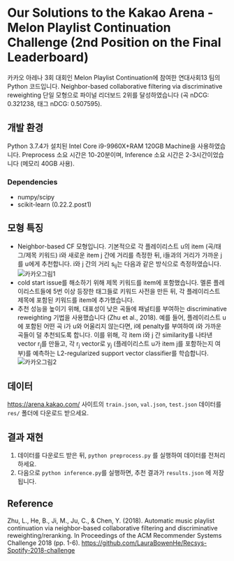 # Our Solutions to the Kakao Arena - Melon Playlist Continuation Challenge (2nd Position on the Final Leaderboard)

카카오 아레나 3회 대회인 Melon Playlist Continuation에 참여한 연대사회13 팀의 Python 코드입니다. Neighbor-based collaborative filtering via discriminative reweighting 단일 모형으로 파이널 리더보드 2위를 달성하였습니다 (곡 nDCG: 0.321238, 태그 nDCG: 0.507595).

## 개발 환경

Python 3.7.4가 설치된 Intel Core i9-9960X+RAM 120GB Machine을 사용하였습니다. Preprocess 소요 시간은 10-20분이며, Inference 소요 시간은 2-3시간이었습니다 (메모리 40GB 사용).

### Dependencies

 - numpy/scipy
 - scikit-learn (0.22.2.post1)
 
## 모형 특징

 - Neighbor-based CF 모형입니다. 기본적으로 각 플레이리스트 u의 item (곡/태그/제목 키워드) i와 새로운 item j 간에 거리를 측정한 뒤, i들과의 거리가 가까운 j를 u에게 추천합니다. i와 j 간의 거리 s<sub>ij</sub>는 다음과 같은 방식으로 측정하였습니다.
 ![카카오그림1](https://user-images.githubusercontent.com/13177827/92388100-a91b3900-f151-11ea-8ace-591205f98df3.JPG)
 - cold start issue를 해소하기 위해 제목 키워드를 item에 포함했습니다. 멜론 플레이리스트들에 5번 이상 등장한 태그들로 키워드 사전을 만든 뒤, 각 플레이리스트 제목에 포함된 키워드를 item에 추가했습니다.
 - 추천 성능을 높이기 위해, 대표성이 낮은 곡들에 패널티를 부여하는 discriminative reweighting 기법을 사용했습니다 (Zhu et al., 2018). 예를 들어, 플레이리스트 u에 포함된 어떤 곡 i가 u와 어울리지 않는다면, i에 penalty를 부여하여 i와 가까운 곡들이 덜 추천되도록 합니다. 이를 위해, 각 item i와 j 간 similarity를 나타낸 vector r<sub>j</sub>를 만들고, 각 r<sub>j</sub> vector로 y<sub>j</sub> (플레이리스트 u가 item j를 포함하는지 여부)를 예측하는 L2-regularized support vector classifier를 학습합니다.
 ![카카오그림2](https://user-images.githubusercontent.com/13177827/92388099-a7ea0c00-f151-11ea-8a79-66f62b02f4f7.JPG) 
 
## 데이터

 https://arena.kakao.com/ 사이트의 `train.json`, `val.json`, `test.json` 데이터를 `res/` 폴더에 다운로드 받으세요.

## 결과 재현

 1. 데이터를 다운로드 받은 뒤, `python preprocess.py` 를 실행하여 데이터를 전처리하세요. 
 2. 다음으로 `python inference.py`를 실행하면, 추천 결과가 `results.json` 에 저장됩니다.

## Reference

Zhu, L., He, B., Ji, M., Ju, C., & Chen, Y. (2018). Automatic music playlist continuation via neighbor-based collaborative filtering and discriminative reweighting/reranking. In Proceedings of the ACM Recommender Systems Challenge 2018 (pp. 1-6). https://github.com/LauraBowenHe/Recsys-Spotify-2018-challenge
